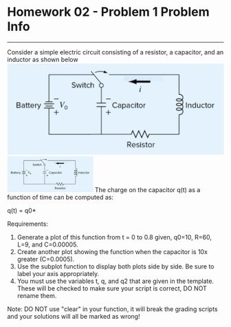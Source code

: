 # Homework 02 - Problem 1 Problem Info
---
Consider a simple electric circuit consisting of a resistor, a capacitor, and an inductor as shown below
![image](assets/h0201.png)
<img src = "assets/h0201.png" width = "200">
The charge on the capacitor q(t) as a function of time can be computed as:

q(t) = q0*

Requirements:
1. Generate a plot of this function from t = 0 to 0.8 given, q0=10, R=60, L=9, and C=0.00005. 
2. Create another plot showing the function when the capacitor is 10x greater (C=0.0005).
3. Use the subplot function to display both plots side by side. Be sure to label your axis appropriately.
4. You must use the variables t, q, and q2 that are given in the template. These will be checked to make sure your script is correct, DO NOT rename them.

Note: DO NOT use "clear" in your function, it will break the grading scripts and your solutions will all be marked as wrong!

